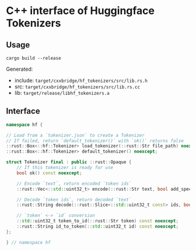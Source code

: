 # C++ interface of Huggingface Tokenizers

## Usage

`cargo build --release`

Generated:
- include: `target/cxxbridge/hf_tokenizers/src/lib.rs.h`
- src: `target/cxxbridge/hf_tokenizers/src/lib.rs.cc`
- lib: `target/release/libhf_tokenizers.a`

## Interface

```c++
namespace hf {

// Load from a `tokenizer.json` to create a Tokenizer
// If failed, return `default_tokenizer()` with `ok()` returns false
::rust::Box<::hf::Tokenizer> load_tokenizer(::rust::Str file_path) noexcept;
::rust::Box<::hf::Tokenizer> default_tokenizer() noexcept;

struct Tokenizer final : public ::rust::Opaque {
    // If this tokenizer is ready for use
    bool ok() const noexcept;

    // Encode `text`, return encoded `token ids`
    ::rust::Vec<::std::uint32_t> encode(::rust::Str text, bool add_special_tokens) const noexcept;

    // Decode `token ids`, return decoded `text`
    ::rust::String decode(::rust::Slice<::std::uint32_t const> ids, bool skip_special_tokens) const noexcept;

    // `token` <-> `id` conversion
    ::std::uint32_t token_to_id(::rust::Str token) const noexcept;
    ::rust::String id_to_token(::std::uint32_t id) const noexcept;
};

} // namespace hf
```
